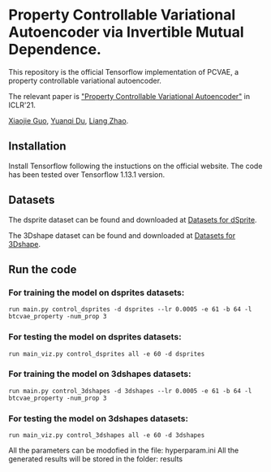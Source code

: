 # Property Controllable Variational Autoencoder via Invertible Mutual Dependence.

This repository is the official Tensorflow implementation of PCVAE, a property controllable variational autoencoder.

The relevant paper is ["Property Controllable Variational Autoencoder"](https://openreview.net/pdf?id=tYxG_OMs9WE) in ICLR'21.

[Xiaojie Guo](https://sites.google.com/view/xiaojie-guo-personal-site), [Yuanqi Du](https://yuanqidu.github.io/), [Liang Zhao](http://mason.gmu.edu/~lzhao9/).

## Installation
Install Tensorflow following the instuctions on the official website. The code has been tested over Tensorflow 1.13.1 version.

## Datasets

The dsprite dataset can be found and downloaded at [Datasets for dSprite](https://github.com/deepmind/dsprites-dataset). 

The 3Dshape dataset can be found and downloaded at [Datasets for 3Dshape](https://github.com/deepmind/3d-shapes). 


## Run the code


### For training the model on dsprites datasets:
    run main.py control_dsprites -d dsprites --lr 0.0005 -e 61 -b 64 -l btcvae_property -num_prop 3

### For testing the model on dsprites datasets:
    run main_viz.py control_dsprites all -e 60 -d dsprites


### For training the model on 3dshapes datasets:
    run main.py control_3dshapes -d 3dshapes --lr 0.0005 -e 61 -b 64 -l btcvae_property -num_prop 3

### For testing the model on 3dshapes datasets:
    run main_viz.py control_3dshapes all -e 60 -d 3dshapes

All the parameters can be modofied in the file: hyperparam.ini
All the generated results will be stored in the folder: results
 
